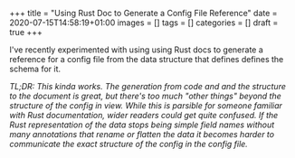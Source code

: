 +++
title = "Using Rust Doc to Generate a Config File Reference"
date = 2020-07-15T14:58:19+01:00
images = []
tags = []
categories = []
draft = true
+++

I've recently experimented with using using Rust docs to generate a reference
for a config file from the data structure that defines defines the schema for
it.

_TL;DR: This kinda works. The generation from code and and the structure to the
document is great, but there's too much "other things" beyond the structure of
the config in view.  While this is parsible for someone familiar with Rust
documentation, wider readers could get quite confused. If the Rust
representation of the data stops being simple field names without many
annotations that rename or flatten the data it becomes harder to communicate
the exact structure of the config in the config file._
